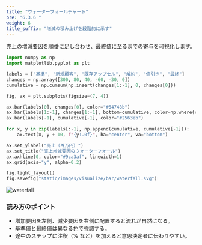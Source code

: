 ```yaml
---
title: "ウォーターフォールチャート"
pre: "6.3.6 "
weight: 6
title_suffix: "増減の積み上げを段階的に示す"
---
```


売上の増減要因を順番に足し合わせ、最終値に至るまでの寄与を可視化します。

```python
import numpy as np
import matplotlib.pyplot as plt

labels = ["基準", "新規顧客", "既存アップセル", "解約", "値引き", "最終"]
changes = np.array([300, 80, 40, -60, -30, 0])
cumulative = np.cumsum(np.insert(changes[1:-1], 0, changes[0]))

fig, ax = plt.subplots(figsize=(7, 4))

ax.bar(labels[0], changes[0], color="#64748b")
ax.bar(labels[1:-1], changes[1:-1], bottom=cumulative, color=np.where(changes[1:-1] >= 0, "#22c55e", "#f97316"))
ax.bar(labels[-1], cumulative[-1], color="#2563eb")

for x, y in zip(labels[:-1], np.append(cumulative, cumulative[-1])):
    ax.text(x, y + 10, f"{y:.0f}", ha="center", va="bottom")

ax.set_ylabel("売上（百万円）")
ax.set_title("売上増減要因のウォーターフォール")
ax.axhline(0, color="#9ca3af", linewidth=1)
ax.grid(axis="y", alpha=0.2)

fig.tight_layout()
fig.savefig("static/images/visualize/bar/waterfall.svg")
```

![waterfall](/images/visualize/bar/waterfall.svg)

### 読み方のポイント

- 増加要因を左側、減少要因を右側に配置すると流れが自然になる。
- 基準値と最終値は異なる色で強調する。
- 途中のステップに注釈（% など）を加えると意思決定者に伝わりやすい。
